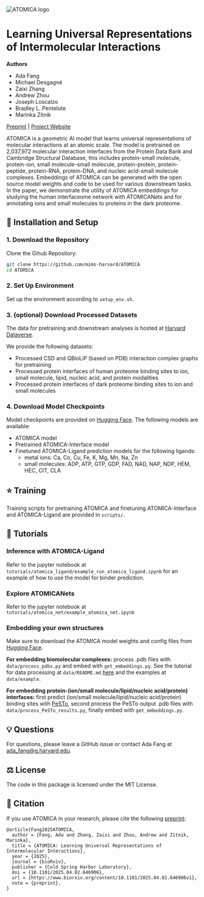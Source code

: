 ![ATOMICA logo](assets/atomica_logo.png)
# Learning Universal Representations of Intermolecular Interactions

**Authors**
* Ada Fang
* Michael Desgagné
* Zaixi Zhang
* Andrew Zhou
* Joseph Loscalzo
* Bradley L. Pentelute
* Marinka Zitnik

[Preprint](https://www.biorxiv.org/content/10.1101/2025.04.02.646906) | [Project Website](https://zitniklab.hms.harvard.edu/projects/ATOMICA)

ATOMICA is a geometric AI model that learns universal representations of molecular interactions at an atomic scale. The model is pretrained on 2,037,972 molecular interaction interfaces from the Protein Data Bank and Cambridge Structural Database, this includes protein-small molecule, protein-ion, small molecule-small molecule, protein-protein, protein-peptide, protein-RNA, protein-DNA, and nucleic acid-small molecule complexes. Embeddings of ATOMICA can be generated with the open source model weights and code to be used for various downstream tasks. In the paper, we demonstrate the utility of ATOMICA embeddings for studying the human interfaceome network with ATOMICANets and for annotating ions and small molecules to proteins in the dark proteome.

## :rocket: Installation and Setup

### 1. Download the Repository
Clone the Gihub Repository:
```bash
git clone https://github.com/mims-harvard/ATOMICA
cd ATOMICA
```

### 2. Set Up Environment
Set up the environment according to `setup_env.sh`.

### 3. (optional) Download Processed Datasets
The data for pretraining and downstream analyses is hosted at [Harvard Dataverse](https://doi.org/10.7910/DVN/4DUBJX).

We provide the following datasets:
* Processed CSD and QBioLiP (based on PDB) interaction complex graphs for pretraining
* Processed protein interfaces of human proteome binding sites to ion, small molecule, lipid, nucleic acid, and protein modalities
* Processed protein interfaces of dark proteome binding sites to ion and small molecules

### 4. Download Model Checkpoints
Model checkpoints are provided on [Hugging Face](https://huggingface.co/ada-f/ATOMICA). The following models are available:
* ATOMICA model
* Pretrained ATOMICA-Interface model
* Finetuned ATOMICA-Ligand prediction models for the following ligands:
    * metal ions: Ca, Co, Cu, Fe, K, Mg, Mn, Na, Zn
    * small molecules: ADP, ATP, GTP, GDP, FAD, NAD, NAP, NDP, HEM, HEC, CIT, CLA

## :star: Training
Training scripts for pretraining ATOMICA and finetuning ATOMICA-Interface and ATOMICA-Ligand are provided in `scripts/`.

## :seedling: Tutorials
### Inference with ATOMICA-Ligand
Refer to the jupyter notebook at `tutorials/atomica_ligand/example_run_atomica_ligand.ipynb` for an example of how to use the model for binder prediction.

### Explore ATOMICANets
Refer to the jupyter notebook at `tutorials/atomica_net/example_atomica_net.ipynb`

### Embedding your own structures
Make sure to download the ATOMICA model weights and config files from [Hugging Face](https://huggingface.co/ada-f/ATOMICA).

**For embedding biomolecular complexes:** process .pdb files with `data/process_pdbs.py` and embed with `get_embeddings.py`. See the tutorial for data processing at `data/README.md` [here](https://github.com/mims-harvard/ATOMICA/tree/main/data) and the examples at `data/example`.

**For embedding protein-(ion/small molecule/lipid/nucleic acid/protein) interfaces:** first predict (ion/small molecule/lipid/nucleic acid/protein) binding sites with [PeSTo](https://github.com/LBM-EPFL/PeSTo), second process the PeSTo output .pdb files with `data/process_PeSTo_results.py`, finally embed with `get_embeddings.py`.

## :bulb: Questions
For questions, please leave a GitHub issue or contact Ada Fang at <ada_fang@g.harvard.edu>.

## :balance_scale: License
The code in this package is licensed under the MIT License.

## :scroll: Citation
If you use ATOMICA in your research, please cite the following [preprint](https://www.biorxiv.org/content/10.1101/2025.04.02.646906v1):
```
@article{Fang2025ATOMICA,
  author = {Fang, Ada and Zhang, Zaixi and Zhou, Andrew and Zitnik, Marinka},
  title = {ATOMICA: Learning Universal Representations of Intermolecular Interactions},
  year = {2025},
  journal = {bioRxiv},
  publisher = {Cold Spring Harbor Laboratory},
  doi = {10.1101/2025.04.02.646906},
  url = {https://www.biorxiv.org/content/10.1101/2025.04.02.646906v1},
  note = {preprint},
}
```
